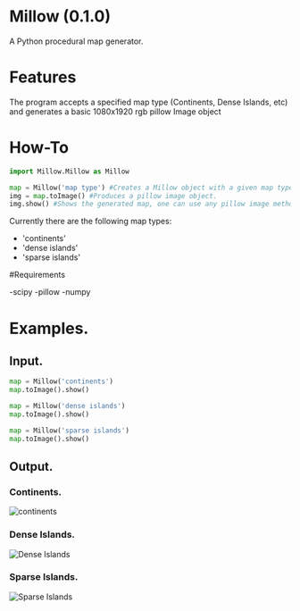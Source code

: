 # Millow (0.1.0)
A Python procedural map generator. 

# Features
The program accepts a specified map type (Continents, Dense Islands, etc) and generates a basic 1080x1920 rgb pillow Image object

# How-To
```python
import Millow.Millow as Millow

map = Millow('map type') #Creates a Millow object with a given map type.
img = map.toImage() #Produces a pillow image object.
img.show() #Shows the generated map, one can use any pillow image methods on img. 
```

Currently there are the following map types:
- 'continents'
- 'dense islands'
- 'sparse islands'

#Requirements 

-scipy
-pillow
-numpy

# Examples.

## Input.
```python
map = Millow('continents')
map.toImage().show()

map = Millow('dense islands')
map.toImage().show()

map = Millow('sparse islands')
map.toImage().show()
```
## Output.

### Continents.
![continents](https://github.com/Jackbytes/Millow-Map/blob/main/img/continents.png "Continents")

### Dense Islands.
![Dense Islands](https://github.com/Jackbytes/Millow-Map/blob/main/img/denseislands.png "Dense Islands")

### Sparse Islands.
![Sparse Islands](https://github.com/Jackbytes/Millow-Map/blob/main/img/sparseislands.png "Sparse Islands")


